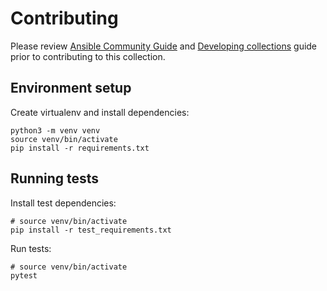 # Contributing

Please review [Ansible Community Guide](https://docs.ansible.com/ansible/devel/community/index.html)
and [Developing collections](https://docs.ansible.com/ansible/devel/dev_guide/developing_collections.html#contributing-to-collections)
guide prior to contributing to this collection.

## Environment setup

Create virtualenv and install dependencies:
```
python3 -m venv venv
source venv/bin/activate
pip install -r requirements.txt
```

## Running tests

Install test dependencies:
```
# source venv/bin/activate
pip install -r test_requirements.txt
```

Run tests:
```
# source venv/bin/activate
pytest
```
